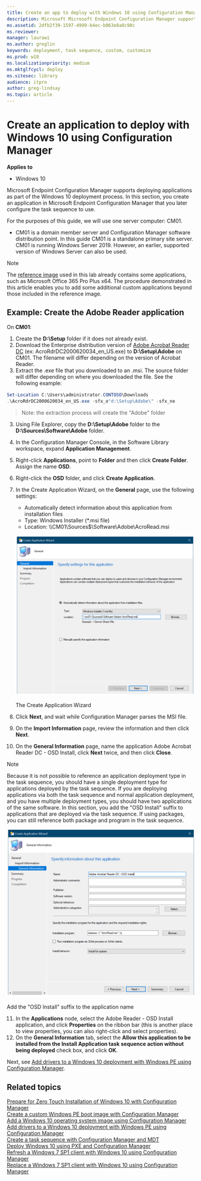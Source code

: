 ```yaml
---
title: Create an app to deploy with Windows 10 using Configuration Manager
description: Microsoft Microsoft Endpoint Configuration Manager supports deploying applications as part of the Windows 10 deployment process.
ms.assetid: 2dfb2f39-1597-4999-b4ec-b063e8a8c90c
ms.reviewer: 
manager: laurawi
ms.author: greglin
keywords: deployment, task sequence, custom, customize
ms.prod: w10
ms.localizationpriority: medium
ms.mktglfcycl: deploy
ms.sitesec: library
audience: itpro
author: greg-lindsay
ms.topic: article
---
```


# Create an application to deploy with Windows 10 using Configuration Manager


**Applies to**

-   Windows 10

Microsoft Endpoint Configuration Manager supports deploying applications as part of the Windows 10 deployment process. In this section, you create an application in Microsoft Endpoint Configuration Manager that you later configure the task sequence to use.

For the purposes of this guide, we will use one server computer: CM01.
- CM01 is a domain member server and Configuration Manager software distribution point. In this guide CM01 is a standalone primary site server. CM01 is running Windows Server 2019. However, an earlier, supported version of Windows Server can also be used. 

>[!NOTE]
>The [reference image](add-a-windows-10-operating-system-image-using-configuration-manager.md) used in this lab already contains some applications, such as Microsoft Office 365 Pro Plus x64. The procedure demonstrated in this article enables you to add some additional custom applications beyond those included in the reference image.

## Example: Create the Adobe Reader application

On **CM01**:

1. Create the **D:\Setup** folder if it does not already exist.
1. Download the Enterprise distribution version of [Adobe Acrobat Reader DC](https://get.adobe.com/reader/enterprise/) (ex: AcroRdrDC2000620034_en_US.exe) to **D:\\Setup\\Adobe** on CM01. The filename will differ depending on the version of Acrobat Reader.
2. Extract the .exe file that you downloaded to an .msi. The source folder will differ depending on where you downloaded the file. See the following example:

  ```powershell
  Set-Location C:\Users\administrator.CONTOSO\Downloads
  .\AcroRdrDC2000620034_en_US.exe -sfx_o"d:\Setup\Adobe\" -sfx_ne
  ```
  >Note: the extraction process will create the "Adobe" folder

3.  Using File Explorer, copy the **D:\\Setup\\Adobe** folder to the **D:\\Sources\\Software\\Adobe** folder.
4.  In the Configuration Manager Console, in the Software Library workspace, expand **Application Management**.
5.  Right-click **Applications**, point to **Folder** and then click **Create Folder**. Assign the name **OSD**.
6.  Right-click the **OSD** folder, and click **Create Application**.
7.  In the Create Application Wizard, on the **General** page, use the following settings:

    * Automatically detect information about this application from installation files
    * Type: Windows Installer (\*.msi file)
    * Location: \\\\CM01\\Sources$\\Software\\Adobe\\AcroRead.msi

    ![The Create Application Wizard](../images/mdt-06-fig20.png "The Create Application Wizard")

    The Create Application Wizard

8.  Click **Next**, and wait while Configuration Manager parses the MSI file.
9.  On the **Import Information** page, review the information and then click **Next**.
10.  On the **General Information** page, name the application Adobe Acrobat Reader DC - OSD Install, click **Next** twice, and then click **Close**.

  >[!NOTE]
  >Because it is not possible to reference an application deployment type in the task sequence, you should have a single deployment type for applications deployed by the task sequence. If you are deploying applications via both the task sequence and normal application deployment, and you have multiple deployment types, you should have two applications of the same software. In this section, you add the "OSD Install" suffix to applications that are deployed via the task sequence. If using packages, you can still reference both package and program in the task sequence.
  
  ![Add the OSD Install suffix to the application name](../images/mdt-06-fig21.png "Add the OSD Install suffix to the application name")
  
  Add the "OSD Install" suffix to the application name

11.  In the **Applications** node, select the Adobe Reader - OSD Install application, and click **Properties** on the ribbon bar (this is another place to view properties, you can also right-click and select properties).
12. On the **General Information** tab, select the **Allow this application to be installed from the Install Application task sequence action without being deployed** check box, and click **OK**.

Next, see [Add drivers to a Windows 10 deployment with Windows PE using Configuration Manager](add-drivers-to-a-windows-10-deployment-with-windows-pe-using-configuration-manager.md). 

## Related topics

[Prepare for Zero Touch Installation of Windows 10 with Configuration Manager](prepare-for-zero-touch-installation-of-windows-10-with-configuration-manager.md)<br>
[Create a custom Windows PE boot image with Configuration Manager](create-a-custom-windows-pe-boot-image-with-configuration-manager.md)<br>
[Add a Windows 10 operating system image using Configuration Manager](add-a-windows-10-operating-system-image-using-configuration-manager.md)<br>
[Add drivers to a Windows 10 deployment with Windows PE using Configuration Manager](add-drivers-to-a-windows-10-deployment-with-windows-pe-using-configuration-manager.md)<br>
[Create a task sequence with Configuration Manager and MDT](../deploy-windows-mdt/create-a-task-sequence-with-configuration-manager-and-mdt.md)<br>
[Deploy Windows 10 using PXE and Configuration Manager](deploy-windows-10-using-pxe-and-configuration-manager.md)<br>
[Refresh a Windows 7 SP1 client with Windows 10 using Configuration Manager](refresh-a-windows-7-client-with-windows-10-using-configuration-manager.md)<br>
[Replace a Windows 7 SP1 client with Windows 10 using Configuration Manager](replace-a-windows-7-client-with-windows-10-using-configuration-manager.md)<br>
